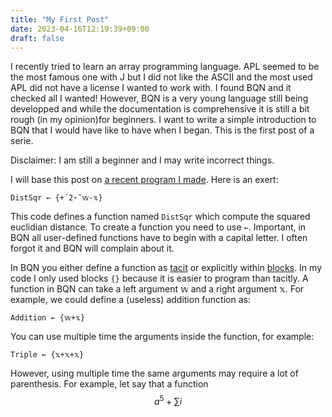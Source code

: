 ```yaml
---
title: "My First Post"
date: 2023-04-16T12:19:39+09:00
draft: false
---
```



I recently tried to learn an array programming language. APL seemed to be the most famous one with J but I did not like the ASCII and the most used APL did not have a license I wanted to work with. I found BQN and it checked all I wanted! However, BQN is a very young language still being developped and while the documentation is comprehensive it is still a bit rough (in my opinion)for beginners. I want to write a simple introduction to BQN that I would have like to have when I began. This is the first post of a serie.

Disclaimer: I am still a beginner and I may write incorrect things.

I will base this post on [a recent program I made][planner]. Here is an exert:

```
DistSqr ← {+´2⋆˜𝕨-𝕩}
```

This code defines a function named `DistSqr` which compute the squared euclidian distance. 
To create a function you need to use `←`. Important, in BQN all user-defined functions have to begin with a capital letter. I often forgot it and BQN will complain about it.

In BQN you either define a function as [tacit][tacit-doc] or explicitly within [blocks][blocks-doc]. In my code I only used blocks `{}` because it is easier to program than tacitly.
A function in BQN can take a left argument 𝕨 and a right argument 𝕩. For example, we could define a (useless) addition function as:

```
Addition ← {𝕨+𝕩}
```

You can use multiple time the arguments inside the function, for example: 

```
Triple ← {𝕩+𝕩+𝕩}
```

However, using multiple time the same arguments may require a lot of parenthesis. For example, let say that a function $$a^5+\sum i$$


[planner]: https://github.com/thibaultbarbie/bqn-planner
[blocks-doc]: https://mlochbaum.github.io/BQN/doc/block.html
[tacit-doc]: https://mlochbaum.github.io/BQN/doc/tacit.html
